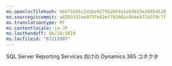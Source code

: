 ```yaml
---
ms.openlocfilehash: 66bf1b05c2d1be0275b2b69a1eb9615e26854528
ms.sourcegitcommit: ad203331ee9737e82ef70206ac04eeb72a5f9c7f
ms.translationtype: MT
ms.contentlocale: ja-JP
ms.lasthandoff: 06/18/2019
ms.locfileid: "67213907"
---
```

SQL Server Reporting Services 向けの Dynamics 365 コネクタ
